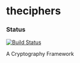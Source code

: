theciphers
==========

### Status
[![Build Status](https://api.travis-ci.org/igordeoliveirasa/theciphers.svg)](https://travis-ci.org/igordeoliveirasa/theciphers)

A Cryptography Framework 
